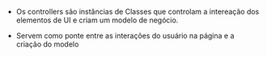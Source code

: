 - Os controllers são instâncias de Classes que controlam a intereação dos elementos de UI e criam um modelo de negócio.

- Servem como ponte entre as interações do usuário na página e a criação do modelo